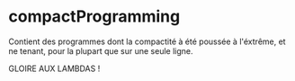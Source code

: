 # compactProgramming

Contient des programmes dont la compactité à été poussée à l'éxtrême, et ne tenant, pour la plupart que sur une seule ligne.

GLOIRE AUX LAMBDAS !